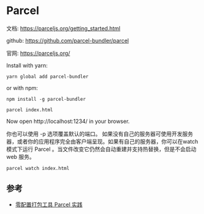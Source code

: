 # Parcel

文档: https://parceljs.org/getting_started.html

github: https://github.com/parcel-bundler/parcel

官网: https://parceljs.org/

Install with yarn:
```
yarn global add parcel-bundler
```
or with npm:
```
npm install -g parcel-bundler
```
```
parcel index.html
```
Now open http://localhost:1234/ in your browser. 

你也可以使用 -p <port number> 选项覆盖默认的端口。 如果没有自己的服务器可使用开发服务器，或者你的应用程序完全由客户端呈现。如果有自己的服务器，你可以在watch 模式下运行 Parcel 。当文件改变它仍然会自动重建并支持热替换，但是不会启动 web 服务。
  
```
parcel watch index.html
```



## 参考
- [零配置打包工具 Parcel 实践](https://blog.csdn.net/qq_27626333/article/details/79452746)
